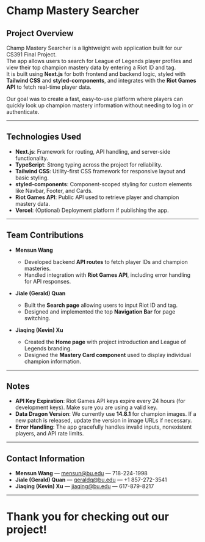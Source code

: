 # Champ Mastery Searcher

## Project Overview

Champ Mastery Searcher is a lightweight web application built for our CS391 Final Project.  
The app allows users to search for League of Legends player profiles and view their top champion mastery data by entering a Riot ID and tag.  
It is built using **Next.js** for both frontend and backend logic, styled with **Tailwind CSS** and **styled-components**, and integrates with the **Riot Games API** to fetch real-time player data.

Our goal was to create a fast, easy-to-use platform where players can quickly look up champion mastery information without needing to log in or authenticate.

---

## Technologies Used

- **Next.js**: Framework for routing, API handling, and server-side functionality.
- **TypeScript**: Strong typing across the project for reliability.
- **Tailwind CSS**: Utility-first CSS framework for responsive layout and basic styling.
- **styled-components**: Component-scoped styling for custom elements like Navbar, Footer, and Cards.
- **Riot Games API**: Public API used to retrieve player and champion mastery data.
- **Vercel**: (Optional) Deployment platform if publishing the app.

---

## Team Contributions

- **Mensun Wang**  
  - Developed backend **API routes** to fetch player IDs and champion masteries.
  - Handled integration with **Riot Games API**, including error handling for API responses.

- **Jiale (Gerald) Quan**  
  - Built the **Search page** allowing users to input Riot ID and tag.
  - Designed and implemented the top **Navigation Bar** for page switching.

- **Jiaqing (Kevin) Xu**  
  - Created the **Home page** with project introduction and League of Legends branding.
  - Designed the **Mastery Card component** used to display individual champion information.

---

## Notes

- **API Key Expiration**: Riot Games API keys expire every 24 hours (for development keys). Make sure you are using a valid key.
- **Data Dragon Version**: We currently use **14.8.1** for champion images. If a new patch is released, update the version in image URLs if necessary.
- **Error Handling**: The app gracefully handles invalid inputs, nonexistent players, and API rate limits.

---

## Contact Information

- **Mensun Wang** — mensun@bu.edu — 718-224-1998
- **Jiale (Gerald) Quan** — geraldq@bu.edu — +1 857-272-3541
- **Jiaqing (Kevin) Xu** — jiaqing@bu.edu — 617-879-8217

---

# Thank you for checking out our project!
